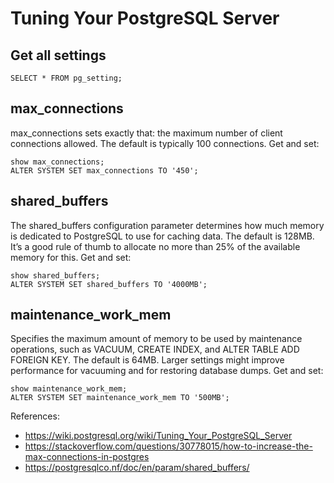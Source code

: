 # Tuning Your PostgreSQL Server

## Get all settings
```
SELECT * FROM pg_setting;
```

## max_connections
max_connections sets exactly that: the maximum number of client connections allowed. The default is typically 100 connections.
Get and set:
```
show max_connections;
ALTER SYSTEM SET max_connections TO '450';
```

## shared_buffers
The shared_buffers configuration parameter determines how much memory is dedicated to PostgreSQL to use for caching data. The default is 128MB.
It’s a good rule of thumb to allocate no more than 25% of the available memory for this.
Get and set:
```
show shared_buffers;
ALTER SYSTEM SET shared_buffers TO '4000MB';
```

## maintenance_work_mem
Specifies the maximum amount of memory to be used by maintenance operations, such as VACUUM, CREATE INDEX, and ALTER TABLE ADD FOREIGN KEY. The default is 64MB.
Larger settings might improve performance for vacuuming and for restoring database dumps.
Get and set:
```
show maintenance_work_mem;
ALTER SYSTEM SET maintenance_work_mem TO '500MB';
```

References:

* https://wiki.postgresql.org/wiki/Tuning_Your_PostgreSQL_Server
* https://stackoverflow.com/questions/30778015/how-to-increase-the-max-connections-in-postgres
* https://postgresqlco.nf/doc/en/param/shared_buffers/